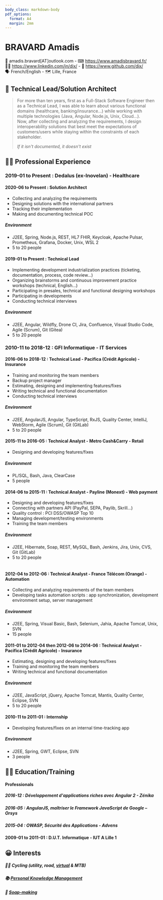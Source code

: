```yaml
---
body_class: markdown-body
pdf_options:
  format: A4
  margin: 2mm
---
```

<meta name="viewport" content="width=device-width, initial-scale=1"/>

# BRAVARD Amadis
📧&nbsp;amadis.bravard[AT]outlook.com - ⌨&nbsp;https://www.amadisbravard.fr/<br />
👨‍💼&nbsp;https://www.linkedin.com/in/dix/ - 🧫&nbsp;https://www.github.com/dix/<br />
🗣&nbsp;French/English - 🗺&nbsp;Lille, France<br />


## 🎯&nbsp;Technical Lead/Solution Architect
> For more than ten years, first as a Full-Stack Software Engineer then as a Technical Lead, I was able to learn about various functional domains (healthcare, banking/insurance...) while working with multiple technologies (Java, Angular, Node.js, Unix, Cloud...).<br />
> Now, after collecting and analyzing the requirements, I design interoperability solutions that best meet the expectations of customers/users while staying within the constraints of each stakeholder.
>
> _If it isn't documented, it doesn't exist_

## 👨‍💻&nbsp;Professional Experience

### 2019-01 to Present : Dedalus (ex-Inovelan) - Healthcare
#### 2020-06 to Present : Solution Architect
- Collecting and analyzing the requirements
- Designing solutions with the international partners
- Tracking their implementation
- Making and documenting technical POC

##### Environment
- J2EE, Spring, Node.js, REST, HL7 FHIR, Keycloak, Apache Pulsar, Prometheus, Grafana, Docker, Unix, WSL 2
- 5 to 20 people

#### 2019-01 to Present : Technical Lead
- Implementing development industrialization practices (ticketing, documentation, process, code review...)
- Organizing brainstorms and continuous improvement practice workshops (technical, English...)
- Participating in presales, technical and functional designing workshops 
- Participating in developments
- Conducting technical interviews

##### Environment 
- J2EE, Angular, Wildfly, Drone CI, Jira, Confluence, Visual Studio Code, Agile (Scrum), Git (Gitea)
- 5 to 20 people

### 2010-11 to 2018-12 : GFI Informatique - IT Services
#### 2016-06 to 2018-12 : Technical Lead - Pacifica&nbsp;(Crédit&nbsp;Agricole) - Insurance
- Training and monitoring the team members
- Backup project manager
- Estimating, designing and implementing features/fixes
- Writing technical and functional documentation
- Conducting technical interviews

##### Environment
- J2EE, AngularJS, Angular, TypeScript, RxJS, Quality Center, IntelliJ, WebStorm, Agile (Scrum), Git (GitLab)
- 5 to 20 people

#### 2015-11 to 2016-05 : Technical Analyst - Metro&nbsp;Cash&Carry - Retail
- Designing and developing features/fixes

##### Environment 
- PL/SQL, Bash, Java, ClearCase
- 5 people

#### 2014-06 to 2015-11 : Technical Analyst - Payline&nbsp;(Monext) - Web&nbsp;payment
- Designing and developing features/fixes
- Connecting with partners API (PayPal, SEPA, Paylib, Skrill...)
- Quality control : PCI DSS/OWASP Top 10
- Managing development/testing environments
- Training the team members

##### Environment 
- J2EE, Hibernate, Soap, REST, MySQL, Bash, Jenkins, Jira, Unix, CVS, Git (GitLab)
- 5 to 20 people
<br /><br />

#### 2012-04 to 2012-06 : Technical Analyst - France&nbsp;Télécom&nbsp;(Orange) - Automation
- Collecting and analyzing requirements of the team members
- Developing tasks automation scripts : app synchronization, development environment setup, server management
 
##### Environment 
- J2EE, Spring, Visual Basic, Bash, Selenium, Jahia, Apache Tomcat, Unix, SVN
- 15 people

#### 2011-01 to 2012-04 then 2012-06 to 2014-06 : Technical Analyst - Pacifica&nbsp;(Crédit&nbsp;Agricole) - Insurance
- Estimating, designing and developing features/fixes
- Training and monitoring the team members
- Writing technical and functional documentation

##### Environment 
- J2EE, JavaScript, jQuery, Apache Tomcat, Mantis, Quality Center, Eclipse, SVN
- 5 to 20 people

#### 2010-11 to 2011-01 : Internship
- Developing features/fixes on an internal time-tracking app

##### Environment 
- J2EE, Spring, GWT, Eclipse, SVN
- 3 people

## 👨‍🎓&nbsp;Education/Training
#### Professionals
##### 2016-12 : Développement d'applications riches avec Angular 2 - Zénika
##### 2016-05 : AngularJS, maîtriser le Framework JavaScript de Google – Orsys
##### 2015-04 : OWASP, Sécurité des Applications - Advens
#### 2009-01 to 2011-01 : D.U.T.&nbsp;Informatique - IUT&nbsp;A&nbsp;Lille&nbsp;1

## 😀&nbsp;Interests
##### 🚴‍♀️&nbsp;Cycling (utility, road, [virtual](https://www.zwift.com/) & MTB)
##### 📚&nbsp;[Personal Knowledge Management](https://en.wikipedia.org/wiki/Personal_knowledge_management)
##### 🧼&nbsp;[Soap-making](https://en.wikipedia.org/wiki/Soap#Soap-making_for_hobbyists)